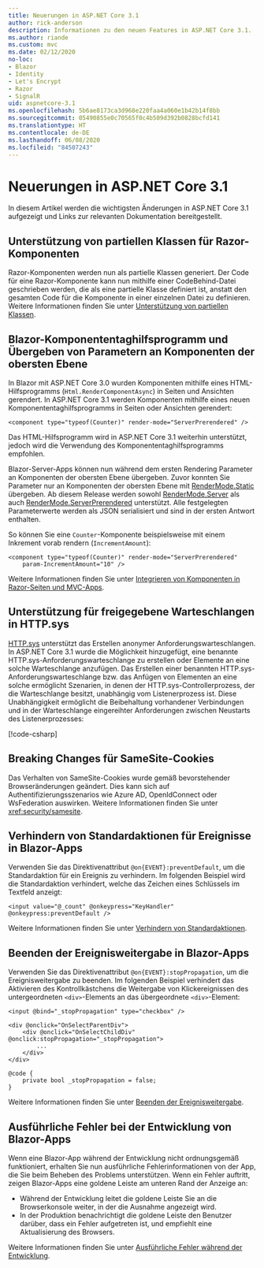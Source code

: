 ```yaml
---
title: Neuerungen in ASP.NET Core 3.1
author: rick-anderson
description: Informationen zu den neuen Features in ASP.NET Core 3.1.
ms.author: riande
ms.custom: mvc
ms.date: 02/12/2020
no-loc:
- Blazor
- Identity
- Let's Encrypt
- Razor
- SignalR
uid: aspnetcore-3.1
ms.openlocfilehash: 5b6ae8173ca3d968e220faa4a060e1b42b14f8bb
ms.sourcegitcommit: 05490855e0c70565f0c4b509d392b0828bcfd141
ms.translationtype: HT
ms.contentlocale: de-DE
ms.lasthandoff: 06/08/2020
ms.locfileid: "84507243"
---
```

# <a name="whats-new-in-aspnet-core-31"></a>Neuerungen in ASP.NET Core 3.1

In diesem Artikel werden die wichtigsten Änderungen in ASP.NET Core 3.1 aufgezeigt und Links zur relevanten Dokumentation bereitgestellt.

## <a name="partial-class-support-for-razor-components"></a>Unterstützung von partiellen Klassen für Razor-Komponenten

Razor-Komponenten werden nun als partielle Klassen generiert. Der Code für eine Razor-Komponente kann nun mithilfe einer CodeBehind-Datei geschrieben werden, die als eine partielle Klasse definiert ist, anstatt den gesamten Code für die Komponente in einer einzelnen Datei zu definieren. Weitere Informationen finden Sie unter [Unterstützung von partiellen Klassen](xref:blazor/components#partial-class-support).

## <a name="blazor-component-tag-helper-and-pass-parameters-to-top-level-components"></a>Blazor-Komponententaghilfsprogramm und Übergeben von Parametern an Komponenten der obersten Ebene

In Blazor mit ASP.NET Core 3.0 wurden Komponenten mithilfe eines HTML-Hilfsprogramms (`Html.RenderComponentAsync`) in Seiten und Ansichten gerendert. In ASP.NET Core 3.1 werden Komponenten mithilfe eines neuen Komponententaghilfsprogramms in Seiten oder Ansichten gerendert:

```cshtml
<component type="typeof(Counter)" render-mode="ServerPrerendered" />
```

Das HTML-Hilfsprogramm wird in ASP.NET Core 3.1 weiterhin unterstützt, jedoch wird die Verwendung des Komponententaghilfsprogramms empfohlen.

Blazor-Server-Apps können nun während dem ersten Rendering Parameter an Komponenten der obersten Ebene übergeben. Zuvor konnten Sie Parameter nur an Komponenten der obersten Ebene mit [RenderMode.Static](xref:Microsoft.AspNetCore.Mvc.Rendering.RenderMode.Static) übergeben. Ab diesem Release werden sowohl [RenderMode.Server](xref:Microsoft.AspNetCore.Mvc.Rendering.RenderMode.Server) als auch [RenderMode.ServerPrerendered](xref:Microsoft.AspNetCore.Mvc.Rendering.RenderMode.ServerPrerendered) unterstützt. Alle festgelegten Parameterwerte werden als JSON serialisiert und sind in der ersten Antwort enthalten.

So können Sie eine `Counter`-Komponente beispielsweise mit einem Inkrement vorab rendern (`IncrementAmount`):

```cshtml
<component type="typeof(Counter)" render-mode="ServerPrerendered" 
    param-IncrementAmount="10" />
```

Weitere Informationen finden Sie unter [Integrieren von Komponenten in Razor-Seiten und MVC-Apps](xref:blazor/integrate-components).

## <a name="support-for-shared-queues-in-httpsys"></a>Unterstützung für freigegebene Warteschlangen in HTTP.sys

[HTTP.sys](xref:fundamentals/servers/httpsys) unterstützt das Erstellen anonymer Anforderungswarteschlangen. In ASP.NET Core 3.1 wurde die Möglichkeit hinzugefügt, eine benannte HTTP.sys-Anforderungswarteschlange zu erstellen oder Elemente an eine solche Warteschlange anzufügen. Das Erstellen einer benannten HTTP.sys-Anforderungswarteschlange bzw. das Anfügen von Elementen an eine solche ermöglicht Szenarien, in denen der HTTP.sys-Controllerprozess, der die Warteschlange besitzt, unabhängig vom Listenerprozess ist. Diese Unabhängigkeit ermöglicht die Beibehaltung vorhandener Verbindungen und in der Warteschlange eingereihter Anforderungen zwischen Neustarts des Listenerprozesses:

[!code-csharp[](sample/Program.cs?name=snippet)]

## <a name="breaking-changes-for-samesite-cookies"></a>Breaking Changes für SameSite-Cookies

Das Verhalten von SameSite-Cookies wurde gemäß bevorstehender Browseränderungen geändert. Dies kann sich auf Authentifizierungsszenarios wie Azure AD, OpenIdConnect oder WsFederation auswirken. Weitere Informationen finden Sie unter <xref:security/samesite>.

## <a name="prevent-default-actions-for-events-in-blazor-apps"></a>Verhindern von Standardaktionen für Ereignisse in Blazor-Apps

Verwenden Sie das Direktivenattribut `@on{EVENT}:preventDefault`, um die Standardaktion für ein Ereignis zu verhindern. Im folgenden Beispiel wird die Standardaktion verhindert, welche das Zeichen eines Schlüssels im Textfeld anzeigt:

```razor
<input value="@_count" @onkeypress="KeyHandler" @onkeypress:preventDefault />
```

Weitere Informationen finden Sie unter [Verhindern von Standardaktionen](xref:blazor/event-handling#prevent-default-actions).

## <a name="stop-event-propagation-in-blazor-apps"></a>Beenden der Ereignisweitergabe in Blazor-Apps

Verwenden Sie das Direktivenattribut `@on{EVENT}:stopPropagation`, um die Ereignisweitergabe zu beenden. Im folgenden Beispiel verhindert das Aktivieren des Kontrollkästchens die Weitergabe von Klickereignissen des untergeordneten `<div>`-Elements an das übergeordnete `<div>`-Element:

```razor
<input @bind="_stopPropagation" type="checkbox" />

<div @onclick="OnSelectParentDiv">
    <div @onclick="OnSelectChildDiv" @onclick:stopPropagation="_stopPropagation">
        ...
    </div>
</div>

@code {
    private bool _stopPropagation = false;
}
```

Weitere Informationen finden Sie unter [Beenden der Ereignisweitergabe](xref:blazor/event-handling#stop-event-propagation).

## <a name="detailed-errors-during-blazor-app-development"></a>Ausführliche Fehler bei der Entwicklung von Blazor-Apps

Wenn eine Blazor-App während der Entwicklung nicht ordnungsgemäß funktioniert, erhalten Sie nun ausführliche Fehlerinformationen von der App, die Sie beim Beheben des Problems unterstützen. Wenn ein Fehler auftritt, zeigen Blazor-Apps eine goldene Leiste am unteren Rand der Anzeige an:

* Während der Entwicklung leitet die goldene Leiste Sie an die Browserkonsole weiter, in der die Ausnahme angezeigt wird.
* In der Produktion benachrichtigt die goldene Leiste den Benutzer darüber, dass ein Fehler aufgetreten ist, und empfiehlt eine Aktualisierung des Browsers.

Weitere Informationen finden Sie unter [Ausführliche Fehler während der Entwicklung](xref:blazor/handle-errors#detailed-errors-during-development).
